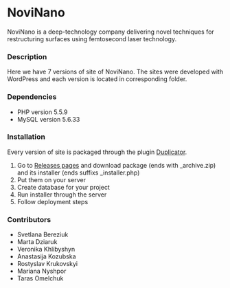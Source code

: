 NoviNano
========

NoviNano is a deep-technology company delivering novel techniques for 
restructuring surfaces using femtosecond laser technology.

### Description

Here we have 7 versions of site of NoviNano.
The sites were developed with WordPress and each version is located
in corresponding folder.

### Dependencies

- PHP version 5.5.9
- MySQL version 5.6.33

### Installation

Every version of site is packaged through the plugin [Duplicator](https://wordpress.org/plugins/duplicator).

1. Go to [Releases pages](releases) and download package (ends with \_archive.zip) and its installer (ends suffixs \_installer.php)
2. Put them on your server
3. Create database for your project
4. Run installer through the server
5. Follow deployment steps

### Contributors
- Svetlana Bereziuk
- Marta Dziaruk
- Veronika Khlibyshyn
- Anastasija Kozubska
- Rostyslav Krukovskyi
- Mariana Nyshpor
- Taras Omelchuk

